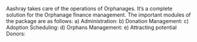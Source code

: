 Aashray takes care of the operations of Orphanages. It’s a complete solution for the Orphanage finance management. The important modules of the package are as follows:
a)	Administration:
b)	Donation Management:
c)	Adoption Scheduling:
d)	Orphans Management:
e)	Attracting potential Donors:
